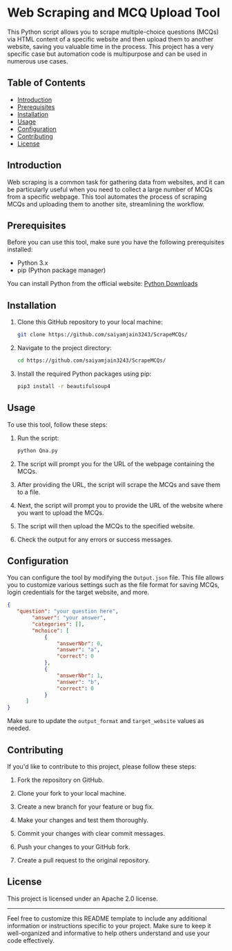 # Web Scraping and MCQ Upload Tool

This Python script allows you to scrape multiple-choice questions (MCQs) via HTML content of a specific website and then upload them to another website, saving you valuable time in the process. This project has a very specific case but automation code is multipurpose and can be used in numerous use cases.

## Table of Contents
- [Introduction](#introduction)
- [Prerequisites](#prerequisites)
- [Installation](#installation)
- [Usage](#usage)
- [Configuration](#configuration)
- [Contributing](#contributing)
- [License](#license)

## Introduction

Web scraping is a common task for gathering data from websites, and it can be particularly useful when you need to collect a large number of MCQs from a specific webpage. This tool automates the process of scraping MCQs and uploading them to another site, streamlining the workflow.

## Prerequisites

Before you can use this tool, make sure you have the following prerequisites installed:

- Python 3.x
- pip (Python package manager)

You can install Python from the official website: [Python Downloads](https://www.python.org/downloads/)

## Installation

1. Clone this GitHub repository to your local machine:

   ```bash
   git clone https://github.com/saiyamjain3243/ScrapeMCQs/
   ```

2. Navigate to the project directory:

   ```bash
   cd https://github.com/saiyamjain3243/ScrapeMCQs/
   ```

3. Install the required Python packages using pip:

   ```bash
   pip3 install -r beautifulsoup4
   ```

## Usage

To use this tool, follow these steps:

1. Run the script:

   ```bash
   python Qna.py
   ```

2. The script will prompt you for the URL of the webpage containing the MCQs.

3. After providing the URL, the script will scrape the MCQs and save them to a file.

4. Next, the script will prompt you to provide the URL of the website where you want to upload the MCQs.

5. The script will then upload the MCQs to the specified website.

6. Check the output for any errors or success messages.

## Configuration

You can configure the tool by modifying the `Output.json` file. This file allows you to customize various settings such as the file format for saving MCQs, login credentials for the target website, and more.

```json
{
   "question": "your question here",
        "answer": "your answer",
        "categories": [],
        "mchoice": [
            {
                "answerNbr": 0,
                "answer": "a",
                "correct": 0
            },
            {
                "answerNbr": 1,
                "answer": "b",
                "correct": 0
            }
      ]
}
```

Make sure to update the `output_format` and `target_website` values as needed.

## Contributing

If you'd like to contribute to this project, please follow these steps:

1. Fork the repository on GitHub.

2. Clone your fork to your local machine.

3. Create a new branch for your feature or bug fix.

4. Make your changes and test them thoroughly.

5. Commit your changes with clear commit messages.

6. Push your changes to your GitHub fork.

7. Create a pull request to the original repository.

## License

This project is licensed under an Apache 2.0 license.

---

Feel free to customize this README template to include any additional information or instructions specific to your project. Make sure to keep it well-organized and informative to help others understand and use your code effectively.
